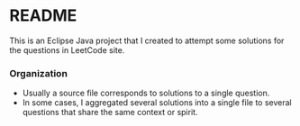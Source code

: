 # README #

This is an Eclipse Java project that I created to attempt some solutions for the questions in LeetCode site.

### Organization ###

* Usually a source file corresponds to solutions to a single question.
* In some cases, I aggregated several solutions into a single file to several questions that share the same context or spirit.




